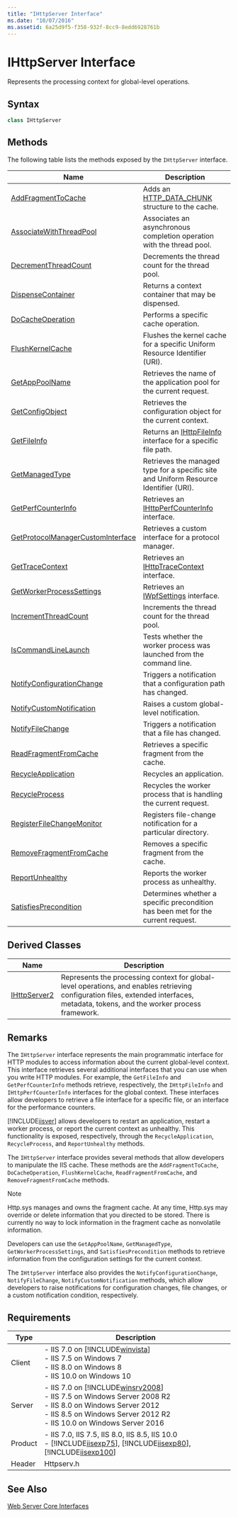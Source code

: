 ```yaml
---
title: "IHttpServer Interface"
ms.date: "10/07/2016"
ms.assetid: 6a25d9f5-f358-932f-8cc9-8edd6928761b
---
```

# IHttpServer Interface
Represents the processing context for global-level operations.  
  
## Syntax  
  
```cpp  
class IHttpServer  
```  
  
## Methods  
 The following table lists the methods exposed by the `IHttpServer` interface.  
  
|Name|Description|  
|----------|-----------------|  
|[AddFragmentToCache](../../web-development-reference/native-code-api-reference/ihttpserver-addfragmenttocache-method.md)|Adds an [HTTP_DATA_CHUNK](https://go.microsoft.com/fwlink/?LinkId=56011) structure to the cache.|  
|[AssociateWithThreadPool](../../web-development-reference/native-code-api-reference/ihttpserver-associatewiththreadpool-method.md)|Associates an asynchronous completion operation with the thread pool.|  
|[DecrementThreadCount](../../web-development-reference/native-code-api-reference/ihttpserver-decrementthreadcount-method.md)|Decrements the thread count for the thread pool.|  
|[DispenseContainer](../../web-development-reference/native-code-api-reference/ihttpserver-dispensecontainer-method.md)|Returns a context container that may be dispensed.|  
|[DoCacheOperation](../../web-development-reference/native-code-api-reference/ihttpserver-docacheoperation-method.md)|Performs a specific cache operation.|  
|[FlushKernelCache](../../web-development-reference/native-code-api-reference/ihttpserver-flushkernelcache-method.md)|Flushes the kernel cache for a specific Uniform Resource Identifier (URI).|  
|[GetAppPoolName](../../web-development-reference/native-code-api-reference/ihttpserver-getapppoolname-method.md)|Retrieves the name of the application pool for the current request.|  
|[GetConfigObject](../../web-development-reference/native-code-api-reference/ihttpserver-getconfigobject-method.md)|Retrieves the configuration object for the current context.|  
|[GetFileInfo](../../web-development-reference/native-code-api-reference/ihttpserver-getfileinfo-method.md)|Returns an [IHttpFileInfo](../../web-development-reference/native-code-api-reference/ihttpfileinfo-interface.md) interface for a specific file path.|  
|[GetManagedType](../../web-development-reference/native-code-api-reference/ihttpserver-getmanagedtype-method.md)|Retrieves the managed type for a specific site and Uniform Resource Identifier (URI).|  
|[GetPerfCounterInfo](../../web-development-reference/native-code-api-reference/ihttpserver-getperfcounterinfo-method.md)|Retrieves an [IHttpPerfCounterInfo](../../web-development-reference/native-code-api-reference/ihttpperfcounterinfo-interface.md) interface.|  
|[GetProtocolManagerCustomInterface](../../web-development-reference/native-code-api-reference/ihttpserver-getprotocolmanagercustominterface-method.md)|Retrieves a custom interface for a protocol manager.|  
|[GetTraceContext](../../web-development-reference/native-code-api-reference/ihttpserver-gettracecontext-method.md)|Retrieves an [IHttpTraceContext](../../web-development-reference/native-code-api-reference/ihttptracecontext-interface.md) interface.|  
|[GetWorkerProcessSettings](../../web-development-reference/native-code-api-reference/ihttpserver-getworkerprocesssettings-method.md)|Retrieves an [IWpfSettings](../../web-development-reference/native-code-api-reference/iwpfsettings-interface.md) interface.|  
|[IncrementThreadCount](../../web-development-reference/native-code-api-reference/ihttpserver-incrementthreadcount-method.md)|Increments the thread count for the thread pool.|  
|[IsCommandLineLaunch](../../web-development-reference/native-code-api-reference/ihttpserver-iscommandlinelaunch-method.md)|Tests whether the worker process was launched from the command line.|  
|[NotifyConfigurationChange](../../web-development-reference/native-code-api-reference/ihttpserver-notifyconfigurationchange-method.md)|Triggers a notification that a configuration path has changed.|  
|[NotifyCustomNotification](../../web-development-reference/native-code-api-reference/ihttpserver-notifycustomnotification-method.md)|Raises a custom global-level notification.|  
|[NotifyFileChange](../../web-development-reference/native-code-api-reference/ihttpserver-notifyfilechange-method.md)|Triggers a notification that a file has changed.|  
|[ReadFragmentFromCache](../../web-development-reference/native-code-api-reference/ihttpserver-readfragmentfromcache-method.md)|Retrieves a specific fragment from the cache.|  
|[RecycleApplication](../../web-development-reference/native-code-api-reference/ihttpserver-recycleapplication-method.md)|Recycles an application.|  
|[RecycleProcess](../../web-development-reference/native-code-api-reference/ihttpserver-recycleprocess-method.md)|Recycles the worker process that is handling the current request.|  
|[RegisterFileChangeMonitor](../../web-development-reference/native-code-api-reference/ihttpserver-registerfilechangemonitor-method.md)|Registers file-change notification for a particular directory.|  
|[RemoveFragmentFromCache](../../web-development-reference/native-code-api-reference/ihttpserver-removefragmentfromcache-method.md)|Removes a specific fragment from the cache.|  
|[ReportUnhealthy](../../web-development-reference/native-code-api-reference/ihttpserver-reportunhealthy-method.md)|Reports the worker process as unhealthy.|  
|[SatisfiesPrecondition](../../web-development-reference/native-code-api-reference/ihttpserver-satisfiesprecondition-method.md)|Determines whether a specific precondition has been met for the current request.|  
  
## Derived Classes  
  
|Name|Description|  
|----------|-----------------|  
|[IHttpServer2](../../web-development-reference/native-code-api-reference/ihttpserver2-interface.md)|Represents the processing context for global-level operations, and enables retrieving configuration files, extended interfaces, metadata, tokens, and the worker process framework.|  
  
## Remarks  
 The `IHttpServer` interface represents the main programmatic interface for HTTP modules to access information about the current global-level context. This interface retrieves several additional interfaces that you can use when you write HTTP modules. For example, the `GetFileInfo` and `GetPerfCounterInfo` methods retrieve, respectively, the `IHttpFileInfo` and `IHttpPerfCounterInfo` interfaces for the global context. These interfaces allow developers to retrieve a file interface for a specific file, or an interface for the performance counters.  
  
 [!INCLUDE[iisver](../../wmi-provider/includes/iisver-md.md)] allows developers to restart an application, restart a worker process, or report the current context as unhealthy. This functionality is exposed, respectively, through the `RecycleApplication`, `RecycleProcess`, and `ReportUnhealthy` methods.  
  
 The `IHttpServer` interface provides several methods that allow developers to manipulate the IIS cache. These methods are the `AddFragmentToCache`, `DoCacheOperation`, `FlushKernelCache`, `ReadFragmentFromCache`, and `RemoveFragmentFromCache` methods.  
  
> [!NOTE]
>  Http.sys manages and owns the fragment cache. At any time, Http.sys may override or delete information that you directed to be stored. There is currently no way to lock information in the fragment cache as nonvolatile information.  
  
 Developers can use the `GetAppPoolName`, `GetManagedType`, `GetWorkerProcessSettings`, and `SatisfiesPrecondition` methods to retrieve information from the configuration settings for the current context.  
  
 The `IHttpServer` interface also provides the `NotifyConfigurationChange`, `NotifyFileChange`, `NotifyCustomNotification` methods, which allow developers to raise notifications for configuration changes, file changes, or a custom notification condition, respectively.  
  
## Requirements  
  
|Type|Description|  
|----------|-----------------|  
|Client|-   IIS 7.0 on [!INCLUDE[winvista](../../wmi-provider/includes/winvista-md.md)]<br />-   IIS 7.5 on Windows 7<br />-   IIS 8.0 on Windows 8<br />-   IIS 10.0 on Windows 10|  
|Server|-   IIS 7.0 on [!INCLUDE[winsrv2008](../../wmi-provider/includes/winsrv2008-md.md)]<br />-   IIS 7.5 on Windows Server 2008 R2<br />-   IIS 8.0 on Windows Server 2012<br />-   IIS 8.5 on Windows Server 2012 R2<br />-   IIS 10.0 on Windows Server 2016|  
|Product|-   IIS 7.0, IIS 7.5, IIS 8.0, IIS 8.5, IIS 10.0<br />-   [!INCLUDE[iisexp75](../../web-development-reference/native-code-api-reference/includes/iisexp75-md.md)], [!INCLUDE[iisexp80](../../web-development-reference/native-code-api-reference/includes/iisexp80-md.md)], [!INCLUDE[iisexp100](../../web-development-reference/native-code-api-reference/includes/iisexp100-md.md)]|  
|Header|Httpserv.h|  
  
## See Also  
 [Web Server Core Interfaces](../../web-development-reference/native-code-api-reference/web-server-core-interfaces.md)
